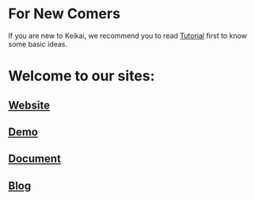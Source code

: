 # For New Comers
If you are new to Keikai, we recommend you to read [Tutorial](https://doc.keikai.io/tutorial) first to know some basic ideas.



# Welcome to our sites:
## [Website](https://keikai.io)  
## [Demo](https://keikai.io/demo)
## [Document](https://doc.keikai.io)
## [Blog](https://keikai.io/blog)
